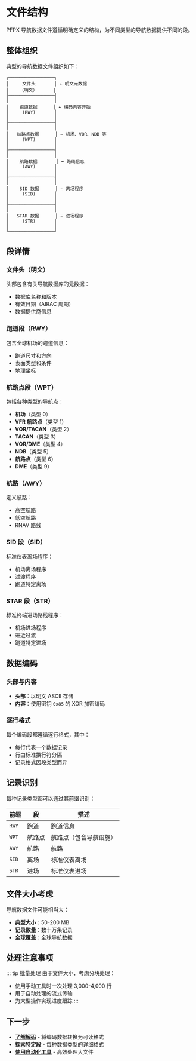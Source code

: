 # 文件结构

PFPX 导航数据文件遵循明确定义的结构，为不同类型的导航数据提供不同的段。

## 整体组织

典型的导航数据文件组织如下：

```
┌─────────────────┐
│     文件头       │ ← 明文元数据
│    （明文）      |
├─────────────────┤
│                 │
│    跑道数据      │ ← 编码内容开始
│     (RWY)       │
│                 │
├─────────────────┤
│                 │
│   航路点数据      │ ← 机场、VOR、NDB 等
│     (WPT)       │
│                 │
├─────────────────┤
│                 │
│    航路数据       │ ← 路线信息
│     (AWY)       │
│                 │
├─────────────────┤
│                 │
│    SID 数据      │ ← 离场程序
│     (SID)       │
│                 │
├─────────────────┤
│                 │
│   STAR 数据      │ ← 进场程序
│     (STR)       │
│                 │
└─────────────────┘
```

## 段详情

### 文件头（明文）
头部包含有关导航数据库的元数据：
- 数据库名称和版本
- 有效日期（AIRAC 周期）
- 数据提供商信息

### 跑道段（RWY）
包含全球机场的跑道信息：
- 跑道尺寸和方向
- 表面类型和条件
- 地理坐标

### 航路点段（WPT）
包括各种类型的导航点：
- **机场**（类型 0）
- **VFR 航路点**（类型 1）  
- **VOR/TACAN**（类型 2）
- **TACAN**（类型 3）
- **VOR/DME**（类型 4）
- **NDB**（类型 5）
- **航路点**（类型 6）
- **DME**（类型 9）

### 航路（AWY）
定义航路：
- 高空航路
- 低空航路  
- RNAV 路线

### SID 段（SID）
标准仪表离场程序：
- 机场离场程序
- 过渡程序
- 跑道特定离场

### STAR 段（STR）
标准终端进场路线程序：
- 机场进场程序
- 进近过渡
- 跑道特定进场

## 数据编码

### 头部与内容
- **头部**：以明文 ASCII 存储
- **内容**：使用密钥 `0x85` 的 XOR 加密编码

### 逐行格式
每个编码段都遵循逐行格式，其中：
- 每行代表一个数据记录
- 行由标准换行符分隔
- 记录格式因段类型而异

## 记录识别

每种记录类型都可以通过其前缀识别：

| 前缀 | 段 | 描述 |
|--------|---------|-------------|
| `RWY` | 跑道 | 跑道信息 |
| `WPT` | 航路点 | 航路点（包含导航设施） |
| `AWY` | 航路 | 航路 |
| `SID` | 离场 | 标准仪表离场 |
| `STR` | 进场 | 标准仪表进场 |

## 文件大小考虑

导航数据文件可能相当大：
- **典型大小**：50-200 MB
- **记录数量**：数十万条记录
- **全球覆盖**：全球导航数据

## 处理注意事项

::: tip 批量处理
由于文件大小，考虑分块处理：
- 使用手动工具时一次处理 3,000-4,000 行
- 用于自动处理的流式传输
- 为大型操作实现进度跟踪
:::

## 下一步

- **[了解解码](./decoding-process.md)** - 将编码数据转换为可读格式
- **[探索特定段](./runways.md)** - 每种数据类型的详细格式
- **[使用自动化工具](../tools/)** - 高效处理大文件
